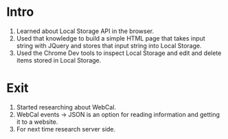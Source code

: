 # Intro
1. Learned about Local Storage API in the browser.
2. Used that knowledge to build a simple HTML page that takes input string with JQuery and stores that input string into Local Storage.
3. Used the Chrome Dev tools to inspect Local Storage and edit and delete items stored in Local Storage.
# Exit
1. Started researching about WebCal.
2. WebCal events -> JSON is an option for reading information and getting it to a website.
3. For next time research server side.
